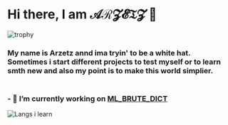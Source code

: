 
# Hi there, I am 𝒜ℛ𝓩𝓔𝔗𝓩 👋
![trophy](https://github-profile-trophy.vercel.app/?username=arzetz&theme=radical&title=-Issues,-Followers,-Reviews)  
### My name is Arzetz annd ima tryin' to be a white hat. Sometimes i start different projects to test myself or to learn smth new and also my point is to make this world simplier. <br><br>
### - 🔭 I’m currently working on [ML_BRUTE_DICT](https://github.com/arzetz/VKSimpleParser/)


![Langs i learn](https://github-readme-stats.vercel.app/api/top-langs/?username=arzetz&layout=compact&theme=radical)

<!--
**arzetz/arzetz** is a ✨ _special_ ✨ repository because its `README.md` (this file) appears on your GitHub profile.

Here are some ideas to get you started:

- 🔭 I’m currently working on ...
- 🌱 I’m currently learning ...
- 👯 I’m looking to collaborate on ...
- 🤔 I’m looking for help with ...
- 💬 Ask me about ...
- 📫 How to reach me: ...
- ⚡ Fun fact: ...
-->
